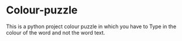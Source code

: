 # Colour-puzzle
This is a python project colour puzzle in which you have to Type in the colour of the word and not the word text.
